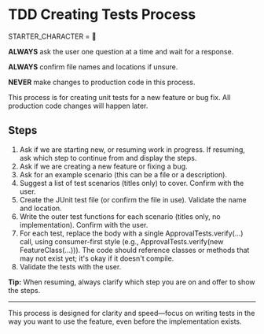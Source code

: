 # TDD Creating Tests Process

STARTER_CHARACTER = 🔴

**ALWAYS** ask the user one question at a time and wait for a response.

**ALWAYS** confirm file names and locations if unsure.

**NEVER** make changes to production code in this process.

This process is for creating unit tests for a new feature or bug fix. All production code changes will happen later.

## Steps

1. Ask if we are starting new, or resuming work in progress. If resuming, ask which step to continue from and display the steps.
2. Ask if we are creating a new feature or fixing a bug.
3. Ask for an example scenario (this can be a file or a description).
4. Suggest a list of test scenarios (titles only) to cover. Confirm with the user.
5. Create the JUnit test file (or confirm the file in use). Validate the name and location.
6. Write the outer test functions for each scenario (titles only, no implementation). Confirm with the user.
7. For each test, replace the body with a single ApprovalTests.verify(...) call, using consumer-first style (e.g., ApprovalTests.verify(new FeatureClass(...))). The code should reference classes or methods that may not exist yet; it's okay if it doesn't compile.
8. Validate the tests with the user.

**Tip:** When resuming, always clarify which step you are on and offer to show the steps.

---

This process is designed for clarity and speed—focus on writing tests in the way you want to use the feature, even before the implementation exists.